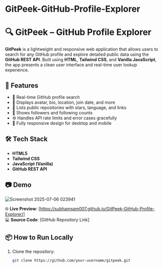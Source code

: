 # GitPeek-GitHub-Profile-Explorer
# 🔍 GitPeek – GitHub Profile Explorer

**GitPeek** is a lightweight and responsive web application that allows users to search for any GitHub profile and explore detailed public data using the **GitHub REST API**. Built using **HTML**, **Tailwind CSS**, and **Vanilla JavaScript**, the app presents a clean user interface and real-time user lookup experience.

## 🚀 Features

- 🔎 Real-time GitHub profile search
- 👤 Displays avatar, bio, location, join date, and more
- 📂 Lists public repositories with stars, language, and links
- 👥 Shows followers and following counts
- ⚙️ Handles API rate limits and error cases gracefully
- 📱 Fully responsive design for desktop and mobile

## 🛠️ Tech Stack

- **HTML5**
- **Tailwind CSS**
- **JavaScript (Vanilla)**
- **GitHub REST API**

## 📷 Demo

![Screenshot 2025-07-06 023941](https://github.com/user-attachments/assets/b078346c-3c78-4bdb-8236-e7fdfefe9520)
 <!-- Add a screenshot file if available -->

🌐 **Live Preview**: [https://subhamsam007.github.io/GitPeek-GitHub-Profile-Explorer/]  
💻 **Source Code**: [GitHub Repository Link]

## 📦 How to Run Locally

1. Clone the repository:
   ```bash
   git clone https://github.com/your-username/gitpeek.git
